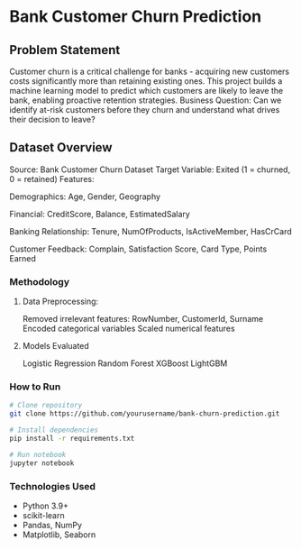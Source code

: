 # Bank Customer Churn Prediction

## Problem Statement

Customer churn is a critical challenge for banks - acquiring new customers costs significantly more than retaining existing ones. This project builds a machine learning model to predict which customers are likely to leave the bank, enabling proactive retention strategies.
Business Question: Can we identify at-risk customers before they churn and understand what drives their decision to leave?

## Dataset Overview
Source: Bank Customer Churn Dataset
Target Variable: Exited (1 = churned, 0 = retained)
Features:

Demographics: Age, Gender, Geography

Financial: CreditScore, Balance, EstimatedSalary

Banking Relationship: Tenure, NumOfProducts, IsActiveMember, HasCrCard

Customer Feedback: Complain, Satisfaction Score, Card Type, Points Earned


### Methodology
1. Data Preprocessing:

    Removed irrelevant features: RowNumber, CustomerId, Surname
    Encoded categorical variables
    Scaled numerical features

2. Models Evaluated

     Logistic Regression
     Random Forest
     XGBoost
     LightGBM


### How to Run

```bash
# Clone repository
git clone https://github.com/yourusername/bank-churn-prediction.git

# Install dependencies
pip install -r requirements.txt

# Run notebook
jupyter notebook
```
### Technologies Used

- Python 3.9+
- scikit-learn
- Pandas, NumPy
- Matplotlib, Seaborn
